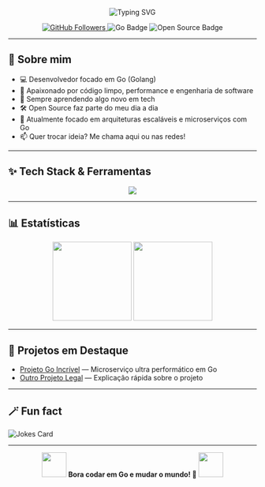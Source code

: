 <!-- Banner animado com SVG -->
<p align="center">
  <img src="https://readme-typing-svg.demolab.com?font=Fira+Code&size=36&pause=1000&color=F7F7F7&background=1F1B2E00&center=true&vCenter=true&width=700&lines=Fala%2C+dev!+Eu+sou+o+KyriGo!;Go+Lover+%F0%9F%90%BC%E2%9D%A4%EF%B8%8F+Open+Source+Enthusiast+%F0%9F%92%A1" alt="Typing SVG" />
</p>

<!-- Badges de status -->
<p align="center">
  <a href="https://github.com/KyriGo">
    <img src="https://img.shields.io/github/followers/KyriGo?label=Follow&style=social" alt="GitHub Followers"/>
  </a>
  <img src="https://img.shields.io/badge/Go-00ADD8?logo=go&logoColor=white&style=flat" alt="Go Badge"/>
  <img src="https://img.shields.io/badge/Open%20Source-%F0%9F%92%A1-blue" alt="Open Source Badge"/>
</p>

---

## 👋 Sobre mim

- 💻 Desenvolvedor focado em Go (Golang)
- 🐹 Apaixonado por código limpo, performance e engenharia de software
- 🚀 Sempre aprendendo algo novo em tech
- 🛠️ Open Source faz parte do meu dia a dia
- 🌱 Atualmente focado em arquiteturas escaláveis e microserviços com Go
- 📫 Quer trocar ideia? Me chama aqui ou nas redes!

---

## ✨ Tech Stack & Ferramentas

<p align="center">
  <img src="https://skillicons.dev/icons?i=go,docker,linux,git,github,vscode,postgres,redis" />
</p>

---

## 📊 Estatísticas

<p align="center">
  <img height="160em" src="https://github-readme-stats.vercel.app/api?username=KyriGo&show_icons=true&theme=tokyonight&include_all_commits=true&count_private=true"/>
  <img height="160em" src="https://github-readme-stats.vercel.app/api/top-langs/?username=KyriGo&layout=compact&langs_count=7&theme=tokyonight"/>
</p>

---

## 🚀 Projetos em Destaque

- [Projeto Go Incrível](https://github.com/KyriGo/projeto-go-incrivel) — Microserviço ultra performático em Go
- [Outro Projeto Legal](https://github.com/KyriGo/outro-projeto) — Explicação rápida sobre o projeto

---

## 🪄 Fun fact

![Jokes Card](https://readme-jokes.vercel.app/api?hideBorder&theme=tokyonight&bgColor=%230d1117&textColor=%23fff)

---

<p align="center">
  <img src="https://media.giphy.com/media/KAq5w47R9rmTuvWOWa/giphy.gif" width="50">
  <b>Bora codar em Go e mudar o mundo! 🚀</b>
  <img src="https://media.giphy.com/media/KAq5w47R9rmTuvWOWa/giphy.gif" width="50">
</p>
